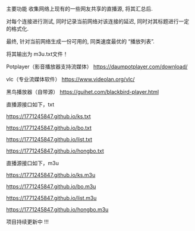 主要功能
收集网络上现有的一些网友共享的直播源, 将其汇总后.

对每个连接进行测试, 同时记录当前网络对该连接的延迟, 同时对其标题进行一定的格式化.

最终, 针对当前网络生成一份可用的, 同类速度最优的 “播放列表”.

将其输出为 m3u.txt文件！

Potplayer（影音播放器支持流媒体） https://daumpotplayer.com/download/

vlc（专业流媒体软件） https://www.videolan.org/vlc/

黑鸟播放器（自带源） https://guihet.com/blackbird-player.html

直播源接口如下，txt

https://1771245847.github.io/ks.txt

https://1771245847.github.io/bo.txt

https://1771245847.github.io/list.txt

https://1771245847.github.io/hongbo.txt

直播源接口如下，m3u

https://1771245847.github.io/ks.m3u

https://1771245847.github.io/bo.m3u

https://1771245847.github.io/list.m3u

https://1771245847.github.io/hongbo.m3u


项目持续更新中 !!!
